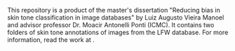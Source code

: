 This repository is a product of the master's dissertation "Reducing bias in skin tone classification in image databases" by Luiz Augusto Vieira Manoel and advisor professor Dr. Moacir Antonelli Ponti (ICMC). It contains two folders of skin tone annotations of images from the LFW database. For more information, read the work at <link>.

